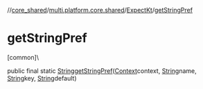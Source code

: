 //[core_shared](../../../index.md)/[multi.platform.core.shared](../index.md)/[ExpectKt](index.md)/[getStringPref](get-string-pref.md)

# getStringPref

[common]\

public final static [String](https://docs.oracle.com/javase/8/docs/api/java/lang/String.html)[getStringPref](get-string-pref.md)([Context](../-context/index.md)context, [String](https://docs.oracle.com/javase/8/docs/api/java/lang/String.html)name, [String](https://docs.oracle.com/javase/8/docs/api/java/lang/String.html)key, [String](https://docs.oracle.com/javase/8/docs/api/java/lang/String.html)default)
